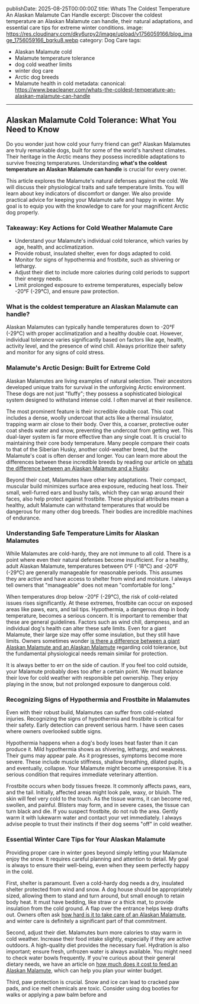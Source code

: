 publishDate: 2025-08-25T00:00:00Z
title: Whats The Coldest Temperature An Alaskan Malamute Can Handle
excerpt: Discover the coldest temperature an Alaskan Malamute can handle, their natural adaptations, and essential care tips for extreme winter conditions.
image: https://res.cloudinary.com/dky6urpy2/image/upload/v1756059166/blog_image_1756059166_bqrku8.webp
category: Dog Care
tags:
  - Alaskan Malamute cold
  - Malamute temperature tolerance
  - dog cold weather limits
  - winter dog care
  - Arctic dog breeds
  - Malamute health in cold
metadata:
  canonical: https://www.beacleaner.com/whats-the-coldest-temperature-an-alaskan-malamute-can-handle
---

## Alaskan Malamute Cold Tolerance: What You Need to Know

Do you wonder just how cold your furry friend can get? Alaskan Malamutes are truly remarkable dogs, built for some of the world's harshest climates. Their heritage in the Arctic means they possess incredible adaptations to survive freezing temperatures. Understanding **what's the coldest temperature an Alaskan Malamute can handle** is crucial for every owner.

This article explores the Malamute's natural defenses against the cold. We will discuss their physiological traits and safe temperature limits. You will learn about key indicators of discomfort or danger. We also provide practical advice for keeping your Malamute safe and happy in winter. My goal is to equip you with the knowledge to care for your magnificent Arctic dog properly.

### Takeaway: Key Actions for Cold Weather Malamute Care

*   Understand your Malamute's individual cold tolerance, which varies by age, health, and acclimatization.
*   Provide robust, insulated shelter, even for dogs adapted to cold.
*   Monitor for signs of hypothermia and frostbite, such as shivering or lethargy.
*   Adjust their diet to include more calories during cold periods to support their energy needs.
*   Limit prolonged exposure to extreme temperatures, especially below -20°F (-29°C), and ensure paw protection.

### What is the coldest temperature an Alaskan Malamute can handle?

Alaskan Malamutes can typically handle temperatures down to -20°F (-29°C) with proper acclimatization and a healthy double coat. However, individual tolerance varies significantly based on factors like age, health, activity level, and the presence of wind chill. Always prioritize their safety and monitor for any signs of cold stress.

### Malamute's Arctic Design: Built for Extreme Cold

Alaskan Malamutes are living examples of natural selection. Their ancestors developed unique traits for survival in the unforgiving Arctic environment. These dogs are not just "fluffy"; they possess a sophisticated biological system designed to withstand intense cold. I often marvel at their resilience.

The most prominent feature is their incredible double coat. This coat includes a dense, woolly undercoat that acts like a thermal insulator, trapping warm air close to their body. Over this, a coarser, protective outer coat sheds water and snow, preventing the undercoat from getting wet. This dual-layer system is far more effective than any single coat. It is crucial to maintaining their core body temperature. Many people compare their coats to that of the Siberian Husky, another cold-weather breed, but the Malamute's coat is often denser and longer. You can learn more about the differences between these incredible breeds by reading our article on [whats the difference between an Alaskan Malamute and a Husky](https://beacleaner.com/whats-the-difference-between-an-alaskan-malamute-and-a-husky).

Beyond their coat, Malamutes have other key adaptations. Their compact, muscular build minimizes surface area exposure, reducing heat loss. Their small, well-furred ears and bushy tails, which they can wrap around their faces, also help protect against frostbite. These physical attributes mean a healthy, adult Malamute can withstand temperatures that would be dangerous for many other dog breeds. Their bodies are incredible machines of endurance.

### Understanding Safe Temperature Limits for Alaskan Malamutes

While Malamutes are cold-hardy, they are not immune to all cold. There is a point where even their natural defenses become insufficient. For a healthy, adult Alaskan Malamute, temperatures between 0°F (-18°C) and -20°F (-29°C) are generally manageable for reasonable periods. This assumes they are active and have access to shelter from wind and moisture. I always tell owners that "manageable" does not mean "comfortable for long."

When temperatures drop below -20°F (-29°C), the risk of cold-related issues rises significantly. At these extremes, frostbite can occur on exposed areas like paws, ears, and tail tips. Hypothermia, a dangerous drop in body temperature, becomes a serious concern. It is important to remember that these are general guidelines. Factors such as wind chill, dampness, and an individual dog's health can alter these safe limits. Even for a giant Malamute, their large size may offer some insulation, but they still have limits. Owners sometimes wonder [is there a difference between a giant Alaskan Malamute and an Alaskan Malamute](https://beacleaner.com/is-there-a-difference-between-a-giant-alaskan-malamute-and-an-alaskan-malamute) regarding cold tolerance, but the fundamental physiological needs remain similar for protection.

It is always better to err on the side of caution. If you feel too cold outside, your Malamute probably does too after a certain point. We must balance their love for cold weather with responsible pet ownership. They enjoy playing in the snow, but not prolonged exposure to dangerous cold.

### Recognizing Signs of Hypothermia and Frostbite in Malamutes

Even with their robust build, Malamutes can suffer from cold-related injuries. Recognizing the signs of hypothermia and frostbite is critical for their safety. Early detection can prevent serious harm. I have seen cases where owners overlooked subtle signs.

Hypothermia happens when a dog's body loses heat faster than it can produce it. Mild hypothermia shows as shivering, lethargy, and weakness. Their gums may appear pale. As it progresses, symptoms become more severe. These include muscle stiffness, shallow breathing, dilated pupils, and eventually, collapse. Your Malamute might become unresponsive. It is a serious condition that requires immediate veterinary attention.

Frostbite occurs when body tissues freeze. It commonly affects paws, ears, and the tail. Initially, affected areas might look pale, waxy, or bluish. The skin will feel very cold to the touch. As the tissue warms, it can become red, swollen, and painful. Blisters may form, and in severe cases, the tissue can turn black and die. If you suspect frostbite, do not rub the area. Gently warm it with lukewarm water and contact your vet immediately. I always advise people to trust their instincts if their dog seems "off" in cold weather.

### Essential Winter Care Tips for Your Alaskan Malamute

Providing proper care in winter goes beyond simply letting your Malamute enjoy the snow. It requires careful planning and attention to detail. My goal is always to ensure their well-being, even when they seem perfectly happy in the cold.

First, shelter is paramount. Even a cold-hardy dog needs a dry, insulated shelter protected from wind and snow. A dog house should be appropriately sized, allowing them to stand and turn around, but small enough to retain body heat. It must have bedding, like straw or a thick mat, to provide insulation from the cold ground. A flap over the entrance helps keep drafts out. Owners often ask [how hard is it to take care of an Alaskan Malamute](https://beacleaner.com/how-hard-is-it-to-take-care-of-an-alaskan-malamute), and winter care is definitely a significant part of that commitment.

Second, adjust their diet. Malamutes burn more calories to stay warm in cold weather. Increase their food intake slightly, especially if they are active outdoors. A high-quality diet provides the necessary fuel. Hydration is also important; ensure fresh, unfrozen water is always available. You might need to check water bowls frequently. If you're curious about their general dietary needs, we have an article on [how much does it cost to feed an Alaskan Malamute](https://beacleaner.com/how-much-does-it-cost-to-feed-an-alaskan-malamute), which can help you plan your winter budget.

Third, paw protection is crucial. Snow and ice can lead to cracked paw pads, and ice melt chemicals are toxic. Consider using dog booties for walks or applying a paw balm before and